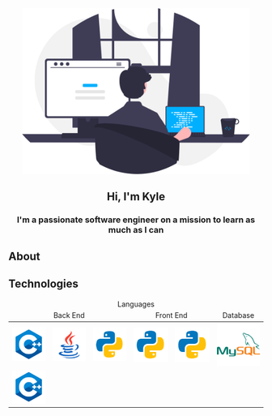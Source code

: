 <div id="header" align="center">
    <img src="images/programmer.svg" width="450px" alt="programmer">
    <h2>Hi, I'm Kyle</h2>
</div>

<h3 align="center">I'm a passionate software engineer on a mission to learn as much as I can</h3>

## About

## Technologies
<div id="technologies" align="center">
    <table>
        <thead align="center">
            <tr>
            <td colspan="6">Languages</td>
            </tr>
            <tr>
            <td colspan="3">Back End</td>
            <td colspan="2">Front End</td>
            <td>Database</td>
            </tr>
        </thead>
        <tbody align="center">
            <tr>
                <td><img src="images/logos/c++.svg"></td>
                <td><img src="images/logos/java.svg"></td>
                <td><img src="images/logos/python.svg"></td>
                <td><img src="images/logos/python.svg"></td>
                <td><img src="images/logos/python.svg"></td>
                <td><img src="images/logos/mysql.svg"></td>
            </tr>
            <tr>
                <td rowspan="2"><img src="images/logos/c++.svg"></td>
            </tr>
        </tbody>
    </table>
</div>

